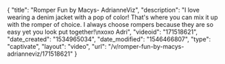 {
    "title": "Romper Fun by Macys- AdrianneViz",
    "description": "I love wearing a denim jacket with a pop of color! That's where you can mix it up with the romper of choice. I always choose rompers because they are so easy yet you look put together!\nxoxo Adri",
    "videoid": "171518621",
    "date_created": "1534965034",
    "date_modified": "1546466807",
    "type": "captivate",
    "layout": "video",
    "url": "\/v\/romper-fun-by-macys-adrianneviz\/171518621"
}